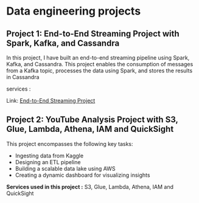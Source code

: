 # Data engineering projects
## Project 1: End-to-End Streaming Project with Spark, Kafka, and Cassandra

In this project, I have built an end-to-end streaming pipeline using Spark, Kafka, and Cassandra. This project enables the consumption of messages from a Kafka topic, processes the data using Spark, and stores the results in Cassandra

services : 

Link: [End-to-End Streaming Project](https://github.com/Fayssal552/Data-engineering-projects/blob/main/Spark-Kafka-Cassandra%20_%20End-to-End%20Streaming%20Project/End-to-End_Streaming_Project_with_Spark_Kafka_and_Cassandra.pdf)


## Project 2: YouTube Analysis Project with S3, Glue, Lambda, Athena, IAM and QuickSight

This project encompasses the following key tasks: 
- Ingesting data from Kaggle
- Designing an ETL pipeline
- Building a scalable data lake using AWS
- Creating a dynamic dashboard for visualizing insights

**Services used in this project :** S3, Glue, Lambda, Athena, IAM and QuickSight
